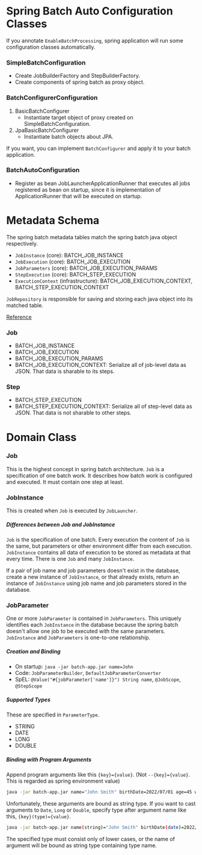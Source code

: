 # Spring Batch Auto Configuration Classes

If you annotate `EnableBatchProcessing`, spring application will run some configuration classes automatically.

### SimpleBatchConfiguration

- Create JobBuilderFactory and StepBuilderFactory.
- Create components of spring batch as proxy object.

### BatchConfigurerConfiguration

1. BasicBatchConfigurer
    - Instantiate target object of proxy created on SimpleBatchConfiguration.
2. JpaBasicBatchConfigurer
    - Instantiate batch objects about JPA.

If you want, you can implement `BatchConfigurer` and apply it to your batch application.

### BatchAutoConfiguration

- Register as bean JobLauncherApplicationRunner that executes all jobs registered as bean on startup, since it is
  implementation of ApplicationRunner that will be executed on startup.

# Metadata Schema

The spring batch metadata tables match the spring batch java object respectively.

- `JobInstance` (core): BATCH_JOB_INSTANCE
- `JobExecution` (core): BATCH_JOB_EXECUTION
- `JobParameters` (core): BATCH_JOB_EXECUTION_PARAMS
- `StepExecution` (core): BATCH_STEP_EXECUTION
- `ExecutionContext` (infrastructure): BATCH_JOB_EXECUTION_CONTEXT, BATCH_STEP_EXECUTION_CONTEXT

`JobRepository` is responsible for saving and storing each java object into its matched table.

[Reference](https://docs.spring.io/spring-batch/docs/current/reference/html/schema-appendix.html#metaDataSchema)

### Job

- BATCH_JOB_INSTANCE
- BATCH_JOB_EXECUTION
- BATCH_JOB_EXECUTION_PARAMS
- BATCH_JOB_EXECUTION_CONTEXT: Serialize all of job-level data as JSON. That data is sharable to its steps.

### Step

- BATCH_STEP_EXECUTION
- BATCH_STEP_EXECUTION_CONTEXT: Serialize all of step-level data as JSON. That data is not sharable to other steps.

# Domain Class

### Job

This is the highest concept in spring batch architecture. `Job` is a specification of one batch work. It describes how
batch work is configured and executed. It must contain one step at least.

### JobInstance

This is created when `Job` is executed by `JobLauncher`.

##### Differences between Job and JobInstance

`Job` is the specification of one batch. Every execution the content of `Job` is the same, but parameters or other
environment differ from each execution. `JobInstance` contains all data of execution to be stored as metadata at that
every time. There is one `Job` and many `JobInstance`.

If a pair of job name and job parameters doesn't exist in the database, create a new instance of `JobInstance`, or that
already exists, return an instance of `JobInstance` using job name and job parameters stored in the database.

### JobParameter

One or more `JobParameter` is contained in `JobParameters`. This uniquely identifies each `JobInstance` in the database
because the spring batch doesn't allow one job to be executed with the same parameters.
`JobInstance` and `JobParameters` is one-to-one relationship.

##### Creation and Binding

- On startup: `java -jar batch-app.jar name=John`
- Code: `JobParameterBuilder`, `DefaultJobParameterConverter`
- SpEL: `@Value("#{jobParameter['name']}") String name`, `@JobScope`, `@StepScope`

##### Supported Types

These are specified in `ParameterType`.

- STRING
- DATE
- LONG
- DOUBLE

##### Binding with Program Arguments

Append program arguments like this `{key}={value}`.
(Not `--{key}={value}`. This is regarded as spring environment value)

```bash
java -jar batch-app.jar name="John Smith" birthDate=2022/07/01 age=45 weight=80.6
```

Unfortunately, these arguments are bound as string type. If you want to cast arguments to `Date`, `Long` or `Double`,
specify type after argument name like this, `{key}(type)={value}`.

```bash
java -jar batch-app.jar name(string)="John Smith" birthDate(date)=2022/07/01 age(long)=45 weight(double)=80.6
```

The specified type must consist only of lower cases, or the name of argument will be bound as string type containing
type name.
